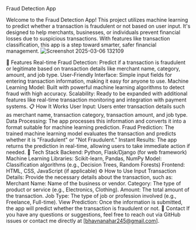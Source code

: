 Fraud Detection App


Welcome to the Fraud Detection App! This project utilizes machine learning to predict whether a transaction is fraudulent or not based on user input. It's designed to help merchants, businesses, or individuals prevent financial losses due to suspicious transactions. With features like transaction classification, this app is a step toward smarter, safer financial management.
![Screenshot 2025-03-06 132109](https://github.com/user-attachments/assets/51ccf235-8666-4f85-8e46-4327e85a21a0)

🚀 Features
Real-time Fraud Detection: Predict if a transaction is fraudulent or legitimate based on transaction details like merchant name, category, amount, and job type.
User-Friendly Interface: Simple input fields for entering transaction information, making it easy for anyone to use.
Machine Learning Model: Built with powerful machine learning algorithms to detect fraud with high accuracy.
Scalability: Ready to be expanded with additional features like real-time transaction monitoring and integration with payment systems.
📋 How It Works
User Input: Users enter transaction details such as merchant name, transaction category, transaction amount, and job type.
Data Processing: The app processes this information and converts it into a format suitable for machine learning prediction.
Fraud Prediction: The trained machine learning model evaluates the transaction and predicts whether it is "Fraudulent" or "Not Fraudulent."
Instant Results: The app returns the prediction in real-time, allowing users to take immediate action if needed.
🔧 Tech Stack
Backend: Python, Flask/Django (for web framework)
Machine Learning Libraries: Scikit-learn, Pandas, NumPy
Model: Classification algorithms (e.g., Decision Trees, Random Forests)
Frontend: HTML, CSS, JavaScript (if applicable)
⚙️ How to Use
Input Transaction Details: Provide the necessary details about the transaction, such as:
Merchant Name: Name of the business or vendor.
Category: The type of product or service (e.g., Electronics, Clothing).
Amount: The total amount of the transaction.
Job Type: The type of job or profession involved (e.g., Freelance, Full-time).
View Prediction: Once the information is submitted, the app will predict whether the transaction is fraudulent or not.
💬 Contact
If you have any questions or suggestions, feel free to reach out via GitHub issues or contact me directly at [bhavnanahar245@gmail.com].

